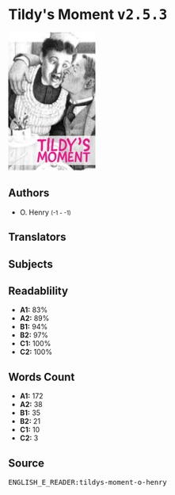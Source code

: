 # Tildy's Moment <kbd>v2.5.3</kbd>

![](./cover.medium.jpg "")

## Authors


 - O. Henry <small>(-1 - -1)</small>

## Translators



## Subjects



## Readablility


 - **A1:** 83%
 - **A2:** 89%
 - **B1:** 94%
 - **B2:** 97%
 - **C1:** 100%
 - **C2:** 100%

## Words Count


 - **A1:** 172
 - **A2:** 38
 - **B1:** 35
 - **B2:** 21
 - **C1:** 10
 - **C2:** 3

## Source


<kbd>ENGLISH_E_READER:tildys-moment-o-henry</kbd>
